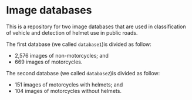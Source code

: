 # Image databases

This is a repository for two image databases that are used in classification of vehicle and detection of helmet use in public roads.

The first database (we called `database1`)is divided as follow:

  * 2,576 images of non-motorcycles; and
  * 669 images of motorcycles.
 
The second database (we called `database2`)is divided as follow:

  * 151 images of motorcycles with helmets; and
  * 104 images of motorcycles without helmets.
